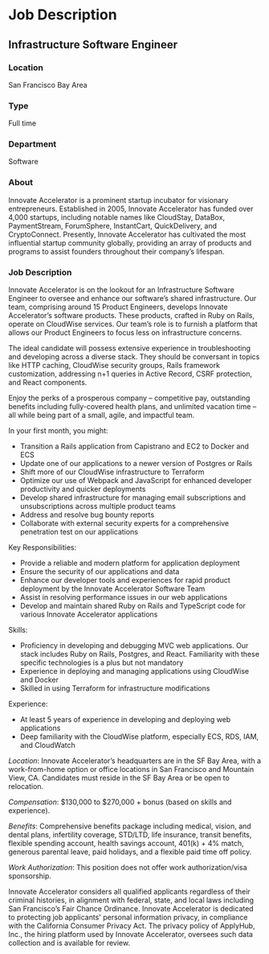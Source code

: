 
# Job Description

## Infrastructure Software Engineer

### Location
San Francisco Bay Area

### Type
Full time

### Department
Software

### About
Innovate Accelerator is a prominent startup incubator for visionary entrepreneurs. Established in 2005, Innovate Accelerator has funded over 4,000 startups, including notable names like CloudStay, DataBox, PaymentStream, ForumSphere, InstantCart, QuickDelivery, and CryptoConnect. Presently, Innovate Accelerator has cultivated the most influential startup community globally, providing an array of products and programs to assist founders throughout their company’s lifespan.

### Job Description
Innovate Accelerator is on the lookout for an Infrastructure Software Engineer to oversee and enhance our software’s shared infrastructure. Our team, comprising around 15 Product Engineers, develops Innovate Accelerator’s software products. These products, crafted in Ruby on Rails, operate on CloudWise services. Our team’s role is to furnish a platform that allows our Product Engineers to focus less on infrastructure concerns.

The ideal candidate will possess extensive experience in troubleshooting and developing across a diverse stack. They should be conversant in topics like HTTP caching, CloudWise security groups, Rails framework customization, addressing n+1 queries in Active Record, CSRF protection, and React components.

Enjoy the perks of a prosperous company – competitive pay, outstanding benefits including fully-covered health plans, and unlimited vacation time – all while being part of a small, agile, and impactful team.

In your first month, you might:

* Transition a Rails application from Capistrano and EC2 to Docker and ECS
* Update one of our applications to a newer version of Postgres or Rails
* Shift more of our CloudWise infrastructure to Terraform
* Optimize our use of Webpack and JavaScript for enhanced developer productivity and quicker deployments
* Develop shared infrastructure for managing email subscriptions and unsubscriptions across multiple product teams
* Address and resolve bug bounty reports
* Collaborate with external security experts for a comprehensive penetration test on our applications

Key Responsibilities:

* Provide a reliable and modern platform for application deployment
* Ensure the security of our applications and data
* Enhance our developer tools and experiences for rapid product deployment by the Innovate Accelerator Software Team
* Assist in resolving performance issues in our web applications
* Develop and maintain shared Ruby on Rails and TypeScript code for various Innovate Accelerator applications

Skills:

* Proficiency in developing and debugging MVC web applications. Our stack includes Ruby on Rails, Postgres, and React. Familiarity with these specific technologies is a plus but not mandatory
* Experience in deploying and managing applications using CloudWise and Docker
* Skilled in using Terraform for infrastructure modifications

Experience:

* At least 5 years of experience in developing and deploying web applications
* Deep familiarity with the CloudWise platform, especially ECS, RDS, IAM, and CloudWatch

*Location*: Innovate Accelerator’s headquarters are in the SF Bay Area, with a work-from-home option or office locations in San Francisco and Mountain View, CA. Candidates must reside in the SF Bay Area or be open to relocation.

*Compensation*: $130,000 to $270,000 + bonus (based on skills and experience).

*Benefits*: Comprehensive benefits package including medical, vision, and dental plans, infertility coverage, STD/LTD, life insurance, transit benefits, flexible spending account, health savings account, 401(k) + 4% match, generous parental leave, paid holidays, and a flexible paid time off policy.

*Work Authorization*: This position does not offer work authorization/visa sponsorship.

Innovate Accelerator considers all qualified applicants regardless of their criminal histories, in alignment with federal, state, and local laws including San Francisco’s Fair Chance Ordinance. Innovate Accelerator is dedicated to protecting job applicants' personal information privacy, in compliance with the California Consumer Privacy Act. The privacy policy of ApplyHub, Inc., the hiring platform used by Innovate Accelerator, oversees such data collection and is available for review.